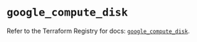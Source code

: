 # `google_compute_disk`

Refer to the Terraform Registry for docs: [`google_compute_disk`](https://registry.terraform.io/providers/hashicorp/google/6.30.0/docs/resources/compute_disk).

